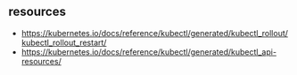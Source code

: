 ## resources
- https://kubernetes.io/docs/reference/kubectl/generated/kubectl_rollout/kubectl_rollout_restart/
- https://kubernetes.io/docs/reference/kubectl/generated/kubectl_api-resources/